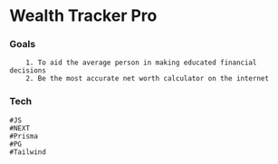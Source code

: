 #  Wealth Tracker Pro

### Goals
        1. To aid the average person in making educated financial decisions
        2. Be the most accurate net worth calculator on the internet

### Tech
    #JS
    #NEXT
    #Prisma
    #PG
    #Tailwind
    

